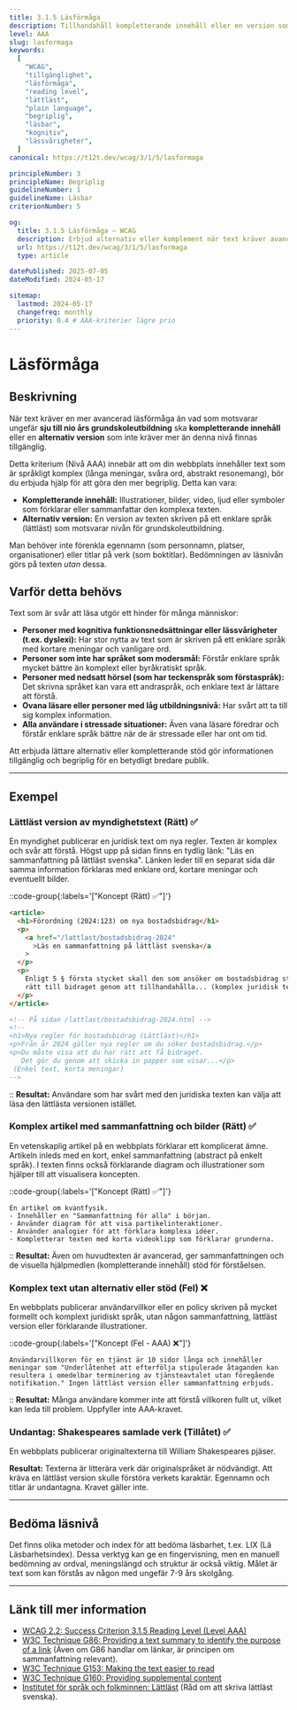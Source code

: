 ```yaml
---
title: 3.1.5 Läsförmåga
description: Tillhandahåll kompletterande innehåll eller en version som inte kräver mer än grundskoleutbildning för att förstå text, när text kräver mer avancerad läsförmåga.
level: AAA
slug: lasformaga
keywords:
  [
    "WCAG",
    "tillgänglighet",
    "läsförmåga",
    "reading level",
    "lättläst",
    "plain language",
    "begriplig",
    "läsbar",
    "kognitiv",
    "lässvårigheter",
  ]
canonical: https://t12t.dev/wcag/3/1/5/lasformaga

principleNumber: 3
principleName: Begriplig
guidelineNumber: 1
guidelineName: Läsbar
criterionNumber: 5

og:
  title: 3.1.5 Läsförmåga – WCAG
  description: Erbjud alternativ eller komplement när text kräver avancerad läsförmåga.
  url: https://t12t.dev/wcag/3/1/5/lasformaga
  type: article

datePublished: 2025-07-05
dateModified: 2024-05-17

sitemap:
  lastmod: 2024-05-17
  changefreq: monthly
  priority: 0.4 # AAA-kriterier lägre prio
---
```


# Läsförmåga

## Beskrivning

När text kräver en mer avancerad läsförmåga än vad som motsvarar ungefär **sju till nio års grundskoleutbildning** ska **kompletterande innehåll** eller en **alternativ version** som inte kräver mer än denna nivå finnas tillgänglig.

Detta kriterium (Nivå AAA) innebär att om din webbplats innehåller text som är språkligt komplex (långa meningar, svåra ord, abstrakt resonemang), bör du erbjuda hjälp för att göra den mer begriplig. Detta kan vara:

- **Kompletterande innehåll:** Illustrationer, bilder, video, ljud eller symboler som förklarar eller sammanfattar den komplexa texten.
- **Alternativ version:** En version av texten skriven på ett enklare språk (lättläst) som motsvarar nivån för grundskoleutbildning.

Man behöver inte förenkla egennamn (som personnamn, platser, organisationer) eller titlar på verk (som boktitlar). Bedömningen av läsnivån görs på texten _utan_ dessa.

## Varför detta behövs

Text som är svår att läsa utgör ett hinder för många människor:

- **Personer med kognitiva funktionsnedsättningar eller lässvårigheter (t.ex. dyslexi):** Har stor nytta av text som är skriven på ett enklare språk med kortare meningar och vanligare ord.
- **Personer som inte har språket som modersmål:** Förstår enklare språk mycket bättre än komplext eller byråkratiskt språk.
- **Personer med nedsatt hörsel (som har teckenspråk som förstaspråk):** Det skrivna språket kan vara ett andraspråk, och enklare text är lättare att förstå.
- **Ovana läsare eller personer med låg utbildningsnivå:** Har svårt att ta till sig komplex information.
- **Alla användare i stressade situationer:** Även vana läsare föredrar och förstår enklare språk bättre när de är stressade eller har ont om tid.

Att erbjuda lättare alternativ eller kompletterande stöd gör informationen tillgänglig och begriplig för en betydligt bredare publik.

---

## Exempel

### Lättläst version av myndighetstext (Rätt) ✅

En myndighet publicerar en juridisk text om nya regler. Texten är komplex och svår att förstå. Högst upp på sidan finns en tydlig länk: "Läs en sammanfattning på lättläst svenska". Länken leder till en separat sida där samma information förklaras med enklare ord, kortare meningar och eventuellt bilder.

::code-group{:labels='["Koncept (Rätt) ✅"]'}

```html showLineNumbers
<article>
  <h1>Förordning (2024:123) om nya bostadsbidrag</h1>
  <p>
    <a href="/lattlast/bostadsbidrag-2024"
      >Läs en sammanfattning på lättläst svenska</a
    >
  </p>
  <p>
    Enligt 5 § första stycket skall den som ansöker om bostadsbidrag styrka sin
    rätt till bidraget genom att tillhandahålla... (komplex juridisk text)
  </p>
</article>

<!-- På sidan /lattlast/bostadsbidrag-2024.html -->
<!--
<h1>Nya regler för bostadsbidrag (Lättläst)</h1>
<p>Från år 2024 gäller nya regler om du söker bostadsbidrag.</p>
<p>Du måste visa att du har rätt att få bidraget.
   Det gör du genom att skicka in papper som visar...</p>
 (Enkel text, korta meningar)
-->
```

::
**Resultat:** Användare som har svårt med den juridiska texten kan välja att läsa den lättlästa versionen istället.

### Komplex artikel med sammanfattning och bilder (Rätt) ✅

En vetenskaplig artikel på en webbplats förklarar ett komplicerat ämne. Artikeln inleds med en kort, enkel sammanfattning (abstract på enkelt språk). I texten finns också förklarande diagram och illustrationer som hjälper till att visualisera koncepten.

::code-group{:labels='["Koncept (Rätt) ✅"]'}

```text [Beskrivning]
En artikel om kvantfysik.
- Innehåller en "Sammanfattning för alla" i början.
- Använder diagram för att visa partikelinteraktioner.
- Använder analogier för att förklara komplexa idéer.
- Kompletterar texten med korta videoklipp som förklarar grunderna.
```

::
**Resultat:** Även om huvudtexten är avancerad, ger sammanfattningen och de visuella hjälpmedlen (kompletterande innehåll) stöd för förståelsen.

### Komplex text utan alternativ eller stöd (Fel) ❌

En webbplats publicerar användarvillkor eller en policy skriven på mycket formellt och komplext juridiskt språk, utan någon sammanfattning, lättläst version eller förklarande illustrationer.

::code-group{:labels='["Koncept (Fel - AAA) ❌"]'}

```text [Beskrivning]
Användarvillkoren för en tjänst är 10 sidor långa och innehåller meningar som "Underlåtenhet att efterfölja stipulerade åtaganden kan resultera i omedelbar terminering av tjänsteavtalet utan föregående notifikation." Ingen lättläst version eller sammanfattning erbjuds.
```

::
**Resultat:** Många användare kommer inte att förstå villkoren fullt ut, vilket kan leda till problem. Uppfyller inte AAA-kravet.

### Undantag: Shakespeares samlade verk (Tillåtet) ✅

En webbplats publicerar originaltexterna till William Shakespeares pjäser.

**Resultat:** Texterna är litterära verk där originalspråket är nödvändigt. Att kräva en lättläst version skulle förstöra verkets karaktär. Egennamn och titlar är undantagna. Kravet gäller inte.

---

## Bedöma läsnivå

Det finns olika metoder och index för att bedöma läsbarhet, t.ex. LIX (Lä Läsbarhetsindex). Dessa verktyg kan ge en fingervisning, men en manuell bedömning av ordval, meningslängd och struktur är också viktig. Målet är text som kan förstås av någon med ungefär 7-9 års skolgång.

---

## Länk till mer information

- [WCAG 2.2: Success Criterion 3.1.5 Reading Level (Level AAA)](https://www.w3.org/WAI/WCAG22/Understanding/reading-level.html)
- [W3C Technique G86: Providing a text summary to identify the purpose of a link](https://www.w3.org/WAI/WCAG22/Techniques/general/G86) (Även om G86 handlar om länkar, är principen om sammanfattning relevant).
- [W3C Technique G153: Making the text easier to read](https://www.w3.org/WAI/WCAG22/Techniques/general/G153)
- [W3C Technique G160: Providing supplemental content](https://www.w3.org/WAI/WCAG22/Techniques/general/G160)
- [Institutet för språk och folkminnen: Lättläst](https://www.isof.se/lar-dig-mer/webbsprak/skriv-for-webben/lattlast) (Råd om att skriva lättläst svenska).
